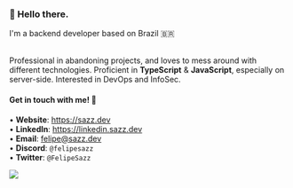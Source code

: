 <h3>👋 Hello there.</h3>
I'm a backend developer based on Brazil 🇧🇷
<br>
<br>

Professional in abandoning projects, and loves to mess around with different technologies. Proficient in **TypeScript** & **JavaScript**, especially on server-side. Interested in DevOps and InfoSec.

<h4>Get in touch with me! 🎈</h4>
 
• <strong>Website</strong>: https://sazz.dev
<br>
• <strong>LinkedIn</strong>: https://linkedin.sazz.dev
<br>
• <strong>Email</strong>: felipe@sazz.dev
<br>
• <strong>Discord</strong>: <code>@felipesazz</code>
<br>
• <strong>Twitter</strong>: <code>@FelipeSazz</code>


<a href="https://discord.com/users/326123612153053184">
  <img src="https://lanyard.cnrad.dev/api/326123612153053184">
</a>

